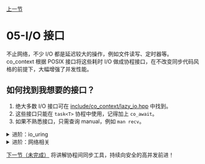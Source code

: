 [上一节](./04-Socket%20网络编程.md)

# 05-I/O 接口

不止网络，不少 I/O 都是延迟较大的操作，例如文件读写、定时器等。co_context 根据 POSIX 接口将这些耗时 I/O 做成协程接口，在不改变同步代码风格的前提下，大幅增强了并发性能。

## 如何找到我想要的接口？

1. 绝大多数 I/O 接口可在 [include/co_context/lazy_io.hpp](/include/co_context/lazy_io.hpp) 中找到。
2. 这些接口只能在 `task<T>` 协程中使用，记得加上 `co_await`。
3. 如果不熟悉接口，只需查询 manual，例如 `man recv`。

<details>
<summary>进阶：io_uring</summary>

co_context 在底层使用了 io_uring，它提供了绝大多数的 I/O 实现。

1. 安装 [io_uring](https://github.com/axboe/liburing)，即可获取最新的 io_uring 文档。（克隆 + `make` + `sudo make install`）
2. 使用 `man io_uring_...` 即可查阅文档。
</details>

<details>
<summary>进阶：网络相关</summary>

为了简化网络的啰嗦代码，co_context 额外提供了一些网络 helper，可以在 [include/co_context/net/](/include/co_context/net/) 中找到。

[example/netcat.cpp](/example/netcat.cpp) 也展示了其中一些用法。
</details>


[下一节（未完成）](./05-IO%20%E6%8E%A5%E5%8F%A3.md) 将讲解协程间同步工具，持续向安全的高并发前进！